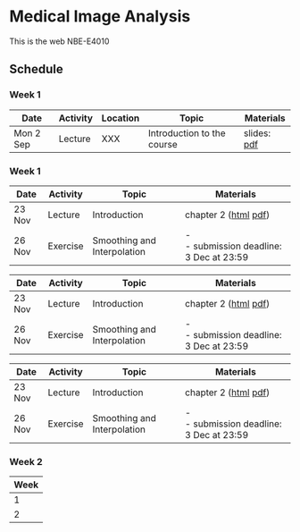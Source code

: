 # Medical Image Analysis

This is the web NBE-E4010

## Schedule


### Week 1

|  Date | Activity | Location | Topic | Materials |
| ---   | ---      | ---   | --- | --- |
| Mon 2 Sep | Lecture |  XXX | Introduction to the course | slides: [pdf](lecture_slides/introduction/intro.pdf) |


### Week 1

|  Date | Activity | Topic | Materials |
| ---   | ---      | ---   | ---       |
| 23 Nov | Lecture  | Introduction | chapter 2 ([html](book/html/index.html?page=19) [pdf](book/mia.pdf)) |
| 26 Nov | Exercise | Smoothing and Interpolation | - <br/> - submission deadline: 3 Dec at 23:59 |


|  Date | Activity | Topic | Materials |
| ---   | ---      | ---   | ---       |
| 23 Nov | Lecture  | Introduction | chapter 2 ([html](book/html/index.html?page=19) [pdf](book/mia.pdf)) |
| 26 Nov | Exercise | Smoothing and Interpolation | - <br/> - submission deadline: 3 Dec at 23:59 |

|  Date | Activity | Topic | Materials |
| ---   | ---      | ---   | ---       |
| 23 Nov | Lecture  | Introduction | chapter 2 ([html](./book/html/index.html?page=19) [pdf](./book/mia.pdf)) |
| 26 Nov | Exercise | Smoothing and Interpolation | - <br/> - submission deadline: 3 Dec at 23:59 |

### Week 2

| Week |
| --- |
| 1 | 
| 2 |

